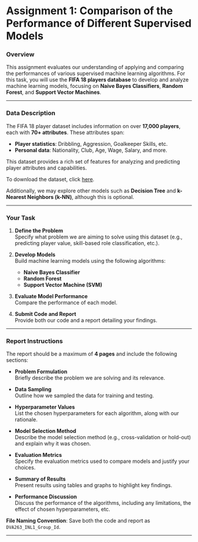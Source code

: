 # Assignment 1: Comparison of the Performance of Different Supervised Models

### Overview

This assignment evaluates our understanding of applying and comparing the performances of various supervised machine learning algorithms. For this task, you will use the **FIFA 18 players database** to develop and analyze machine learning models, focusing on **Naive Bayes Classifiers**, **Random Forest**, and **Support Vector Machines**.

---

### Data Description

The FIFA 18 player dataset includes information on over **17,000 players**, each with **70+ attributes**. These attributes span:
- **Player statistics**: Dribbling, Aggression, Goalkeeper Skills, etc.
- **Personal data**: Nationality, Club, Age, Wage, Salary, and more.

This dataset provides a rich set of features for analyzing and predicting player attributes and capabilities.

To download the dataset, click [here](https://canvas.mdu.se/courses/15513/files/2167729?wrap=1).

Additionally, we may explore other models such as **Decision Tree** and **k-Nearest Neighbors (k-NN)**, although this is optional.

---

### Your Task

1. **Define the Problem**  
   Specify what problem we are aiming to solve using this dataset (e.g., predicting player value, skill-based role classification, etc.).

2. **Develop Models**  
   Build machine learning models using the following algorithms:
   - **Naive Bayes Classifier**
   - **Random Forest**
   - **Support Vector Machine (SVM)**

3. **Evaluate Model Performance**  
   Compare the performance of each model.

4. **Submit Code and Report**  
   Provide both our code and a report detailing your findings.

---

### Report Instructions

The report should be a maximum of **4 pages** and include the following sections:

- **Problem Formulation**  
  Briefly describe the problem we are solving and its relevance.

- **Data Sampling**  
  Outline how we sampled the data for training and testing.

- **Hyperparameter Values**  
  List the chosen hyperparameters for each algorithm, along with our rationale.

- **Model Selection Method**  
  Describe the model selection method (e.g., cross-validation or hold-out) and explain why it was chosen.

- **Evaluation Metrics**  
  Specify the evaluation metrics used to compare models and justify your choices.

- **Summary of Results**  
  Present results using tables and graphs to highlight key findings.

- **Performance Discussion**  
  Discuss the performance of the algorithms, including any limitations, the effect of chosen hyperparameters, etc.

**File Naming Convention**: Save both the code and report as `DVA263_INL1_Group_Id`.

---
